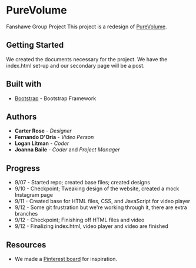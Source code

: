 # PureVolume
Fanshawe Group Project
This project is a redesign of [PureVolume](purevolume.com).

## Getting Started
We created the documents necessary for the project.
We have the index.html set-up and our secondary page will be a post.

## Built with
* [Bootstrap](https://getbootstrap.com/) - Bootstrap Framework

## Authors
* **Carter Rose** - *Designer*
* **Fernando D'Oria** - *Video Person*
* **Logan Litman** - *Coder*
* **Joanna Baile** - *Coder* and *Project Manager*

## Progress
* 9/07 - Started repo; created base files; created designs
* 9/10 - Checkpoint; Tweaking design of the website, created a mock Instagram page
* 9/11 - Created base for HTML files, CSS, and JavaScript for video player
* 9/12 - Some git frustration but we're working through it, there are extra branches
* 9/12 - Checkpoint; Finishing off HTML files and video
* 9/12 - Finalizing index.html, video player and video are finished

## Resources
* We made a [Pinterest board](https://www.pinterest.ca/cartererose/music-website-design/) for inspiration.

